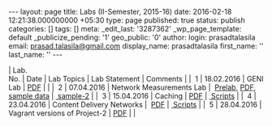 --- layout: page title: Labs (II-Semester, 2015-16) date: 2016-02-18 12:21:38.000000000 +05:30 type: page published: true status: publish categories: [] tags: [] meta: \_edit\_last: '3287362' \_wp\_page\_template: default \_publicize\_pending: '1' geo\_public: '0' author: login: prasadtalasila email: prasad.talasila@gmail.com display\_name: prasadtalasila first\_name: '' last\_name: '' ---

| Lab.  
No. | Date | Lab Topics | Lab Statement | Comments |
| &nbsp;1 | 18.02.2016 | GENI Lab | [PDF](https://www.dropbox.com/s/53hvcuay535tgpp/lab1.pdf?dl=1) | |
| &nbsp;2 | 07.04.2016 | Network Measurements Lab | &nbsp;[Prelab](https://www.dropbox.com/s/8uh0gwwbq314pvy/Lab2_Prelab.zip?dl=1), [PDF](https://www.dropbox.com/s/gswlqmnp2f39o5f/Lab-2%20sheet.pdf?dl=1),  
[sample data](https://www.dropbox.com/s/f82nt4l37yctzym/sample-1.csv?dl=1) | [&nbsp;sample-2](https://www.dropbox.com/s/fotpq62kolbfq00/sample-2.csv?dl=1) |
| &nbsp;3 | 15.04.2016 | Caching | [PDF](https://www.dropbox.com/s/nrzozgbox4zirkm/Lab-3%20sheet.pdf?dl=1) | [&nbsp;Scripts](https://www.dropbox.com/sh/8m8tpsh8mz62ouw/AAAOHgqbm18MuvR44jPEdY4Ja?dl=1) |
| &nbsp;4 | 23.04.2016 | Content Delivery Networks | &nbsp;[PDF](https://www.dropbox.com/s/f61swctev0q93gh/Lab-4.pdf?dl=1) | [&nbsp;Scripts](https://www.dropbox.com/s/yuyd8lz8ozhzb7y/CDN_Demo.zip?dl=1) |
| &nbsp;5 | 28.04.2016 | Vagrant versions of Project-2 | [PDF](https://www.dropbox.com/s/4mq67p54vlyuctd/Lab-5.pdf?dl=1) | |

